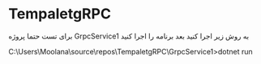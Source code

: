 # TempaletgRPC
برای تست حتما پروژه GrpcService1  به روش زیر  اجرا کنید بعد برنامه را اجرا کنید

C:\Users\Moolana\source\repos\TempaletgRPC\GrpcService1>dotnet run

